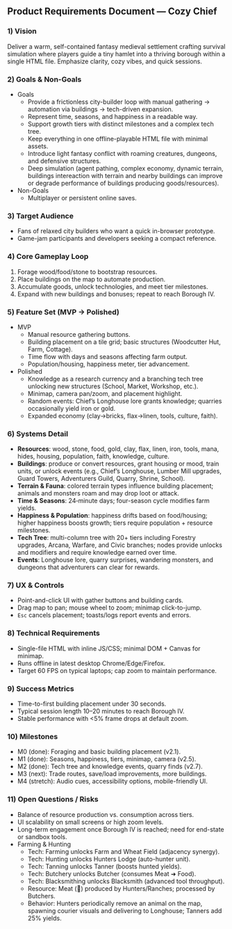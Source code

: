 ## Product Requirements Document — Cozy Chief

### 1) Vision
Deliver a warm, self-contained fantasy medieval settlement crafting survival simulation where players guide a tiny hamlet into a thriving borough within a single HTML file. Emphasize clarity, cozy vibes, and quick sessions.

### 2) Goals & Non-Goals
- Goals
  - Provide a frictionless city-builder loop with manual gathering → automation via buildings → tech-driven expansion.
  - Represent time, seasons, and happiness in a readable way.
  - Support growth tiers with distinct milestones and a complex tech tree.
  - Keep everything in one offline-playable HTML file with minimal assets.
  - Introduce light fantasy conflict with roaming creatures, dungeons, and defensive structures.
  - Deep simulation (agent pathing, complex economy, dynamic terrain, buildings intereaction with terrain and nearby buildings can improve or degrade performance of buildings producing goods/resources).
- Non-Goals
  - Multiplayer or persistent online saves.

### 3) Target Audience
- Fans of relaxed city builders who want a quick in-browser prototype.
- Game-jam participants and developers seeking a compact reference.

### 4) Core Gameplay Loop
1. Forage wood/food/stone to bootstrap resources.
2. Place buildings on the map to automate production.
3. Accumulate goods, unlock technologies, and meet tier milestones.
4. Expand with new buildings and bonuses; repeat to reach Borough IV.

### 5) Feature Set (MVP → Polished)
- MVP
  - Manual resource gathering buttons.
  - Building placement on a tile grid; basic structures (Woodcutter Hut, Farm, Cottage).
  - Time flow with days and seasons affecting farm output.
  - Population/housing, happiness meter, tier advancement.
- Polished
  - Knowledge as a research currency and a branching tech tree unlocking new structures (School, Market, Workshop, etc.).
  - Minimap, camera pan/zoom, and placement highlight.
  - Random events: Chief’s Longhouse lore grants knowledge; quarries occasionally yield iron or gold.
  - Expanded economy (clay→bricks, flax→linen, tools, culture, faith).

### 6) Systems Detail
- **Resources**: wood, stone, food, gold, clay, flax, linen, iron, tools, mana, hides, housing, population, faith, knowledge, culture.
- **Buildings**: produce or convert resources, grant housing or mood, train units, or unlock events (e.g., Chief’s Longhouse, Lumber Mill upgrades, Guard Towers, Adventurers Guild, Quarry, Shrine, School).
- **Terrain & Fauna**: colored terrain types influence building placement; animals and monsters roam and may drop loot or attack.
- **Time & Seasons**: 24‑minute days; four-season cycle modifies farm yields.
- **Happiness & Population**: happiness drifts based on food/housing; higher happiness boosts growth; tiers require population + resource milestones.
- **Tech Tree**: multi-column tree with 20+ tiers including Forestry upgrades, Arcana, Warfare, and Civic branches; nodes provide unlocks and modifiers and require knowledge earned over time.
- **Events**: Longhouse lore, quarry surprises, wandering monsters, and dungeons that adventurers can clear for rewards.

### 7) UX & Controls
- Point-and-click UI with gather buttons and building cards.
- Drag map to pan; mouse wheel to zoom; minimap click-to-jump.
- `Esc` cancels placement; toasts/logs report events and errors.

### 8) Technical Requirements
- Single-file HTML with inline JS/CSS; minimal DOM + Canvas for minimap.
- Runs offline in latest desktop Chrome/Edge/Firefox.
- Target 60 FPS on typical laptops; cap zoom to maintain performance.

### 9) Success Metrics
- Time-to-first building placement under 30 seconds.
- Typical session length 10–20 minutes to reach Borough IV.
- Stable performance with <5% frame drops at default zoom.

### 10) Milestones
- M0 (done): Foraging and basic building placement (v2.1).
- M1 (done): Seasons, happiness, tiers, minimap, camera (v2.5).
- M2 (done): Tech tree and knowledge events, quarry finds (v2.7).
- M3 (next): Trade routes, save/load improvements, more buildings.
- M4 (stretch): Audio cues, accessibility options, mobile-friendly UI.

### 11) Open Questions / Risks
- Balance of resource production vs. consumption across tiers.
- UI scalability on small screens or high zoom levels.
- Long-term engagement once Borough IV is reached; need for end-state or sandbox tools.
- Farming & Hunting
  - Tech: Farming unlocks Farm and Wheat Field (adjacency synergy).
  - Tech: Hunting unlocks Hunters Lodge (auto-hunter unit).
  - Tech: Tanning unlocks Tanner (boosts hunted yields).
  - Tech: Butchery unlocks Butcher (consumes Meat ➜ Food).
  - Tech: Blacksmithing unlocks Blacksmith (advanced tool throughput).
  - Resource: Meat (🍖) produced by Hunters/Ranches; processed by Butchers.
  - Behavior: Hunters periodically remove an animal on the map, spawning courier visuals and delivering to Longhouse; Tanners add 25% yields.
